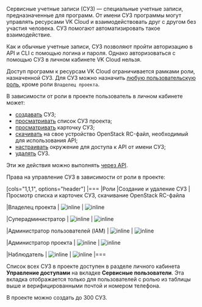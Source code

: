 Сервисные учетные записи (СУЗ) — специальные учетные записи, предназначенные для программ. От имени СУЗ программы могут управлять ресурсами VK Cloud и взаимодействовать друг с другом без участия человека. СУЗ помогают автоматизировать такое взаимодействие.

Как и обычные учетные записи, СУЗ позволяют пройти авторизацию в API и CLI с помощью логина и пароля. Однако авторизоваться с помощью СУЗ в личном кабинете VK Cloud нельзя.

Доступ программ к ресурсам VK Cloud ограничивается рамками роли, назначенной СУЗ. Для СУЗ можно назначить [любую пользовательскую роль](../rolesandpermissions), кроме роли `Владелец проекта`.

В зависимости от роли в проекте пользователь в личном кабинете может:

- [создавать](../../instructions/project-settings/service-account-manage#create) СУЗ;
- [просматривать](../../instructions/project-settings/service-account-manage#view_list) список СУЗ проекта;
- [просматривать](../../instructions/project-settings/service-account-manage#view_card) карточку СУЗ;
- [скачивать](../../instructions/project-settings/service-account-manage#download_rc_file) на свое устройство OpenStack RC-файл, необходимый для использования API;
- [настраивать](../../instructions/project-settings/service-account-manage#authorize) окружение для доступа к API от имени СУЗ;
- [удалять](../../instructions/project-settings/service-account-manage#delete) СУЗ.

Эти же действия можно выполнять [через API](/ru/tools-for-using-services/api/api-spec/api-service-users).

Права на управление СУЗ в зависимости от роли в проекте:

[cols="1,1,1", options="header"]
|===
|Роли
|Создание и удаление СУЗ
|Просмотр списка и карточек СУЗ, скачивание OpenStack RC-файла

|Владелец проекта
| ![](/ru/assets/check.svg "inline")
| ![](/ru/assets/check.svg "inline")

|Суперадминистратор
| ![](/ru/assets/check.svg "inline")
| ![](/ru/assets/check.svg "inline")

|Администратор пользователей (IAM)
| ![](/ru/assets/check.svg "inline")
| ![](/ru/assets/check.svg "inline")

|Администратор проекта
| ![](/ru/assets/no.svg "inline")
| ![](/ru/assets/check.svg "inline")

|Наблюдатель
| ![](/ru/assets/no.svg "inline")
| ![](/ru/assets/check.svg "inline")
|===

Список всех СУЗ в проекте доступен в разделе личного кабинета **Управление доступами** на вкладке **Сервисные пользователи**. Эта вкладка отображается только для пользователей с ролью из таблицы выше и верифицированными почтой и номером телефона.

В проекте можно создать до 300 СУЗ.
